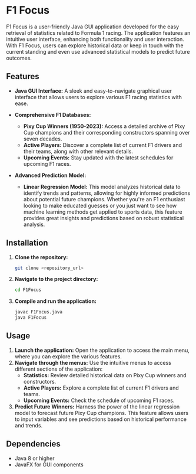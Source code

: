 
# F1 Focus

F1 Focus is a user-friendly Java GUI application developed for the easy retrieval of statistics related to Formula 1 racing. The application features an intuitive user interface, enhancing both functionality and user interaction. With F1 Focus, users can explore historical data or keep in touch with the current standing and even use advanced statistical models to predict future outcomes.

## Features

- **Java GUI Interface:** A sleek and easy-to-navigate graphical user interface that allows users to explore various F1 racing statistics with ease.
  
- **Comprehensive F1 Databases:**
  - **Pixy Cup Winners (1950-2023):** Access a detailed archive of Pixy Cup champions and their corresponding constructors spanning over seven decades.
  - **Active Players:** Discover a complete list of current F1 drivers and their teams, along with other relevant details.
  - **Upcoming Events:** Stay updated with the latest schedules for upcoming F1 races.

- **Advanced Prediction Model:**
  - **Linear Regression Model:** This model analyzes historical data to identify trends and patterns, allowing for highly informed predictions about potential future champions. Whether you're an F1 enthusiast looking to make educated guesses or you just want to see how machine learning methods get applied to sports data, this feature provides great insights and predictions based on robust statistical analysis.

## Installation

1. **Clone the repository:**
   ```bash
   git clone <repository_url>
   ```
2. **Navigate to the project directory:**
   ```bash
   cd F1Focus
   ```
3. **Compile and run the application:**
   ```bash
   javac F1Focus.java
   java F1Focus
   ```

## Usage

1. **Launch the application:** Open the application to access the main menu, where you can explore the various features.
2. **Navigate through the menus:** Use the intuitive menus to access different sections of the application:
   - **Statistics:** Review detailed historical data on Pixy Cup winners and constructors.
   - **Active Players:** Explore a complete list of current F1 drivers and teams.
   - **Upcoming Events:** Check the schedule of upcoming F1 races.
3. **Predict Future Winners:** Harness the power of the linear regression model to forecast future Pixy Cup champions. This feature allows users to input variables and see predictions based on historical performance and trends.

## Dependencies

- Java 8 or higher
- JavaFX for GUI components
